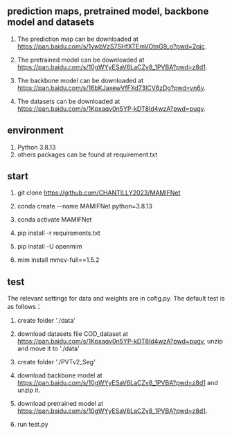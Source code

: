 ## prediction maps, pretrained model, backbone model and datasets
1. The prediction map can be downloaded at https://pan.baidu.com/s/1ywbVzS7SHfXTEmVOtnG9_g?pwd=2qjc.

2. The pretrained model can be downloaded at https://pan.baidu.com/s/10gWYyESaV6LaCZv8_1PVBA?pwd=z8d1.

3. The backbone model can be downloaded at https://pan.baidu.com/s/16bKJaxewVfFXd73ICV6zDg?pwd=vn6v.

4. The datasets can be downloaded at https://pan.baidu.com/s/1Kpxaqv0n5YP-kDT8Id4wzA?pwd=pugv.

## environment
1. Python 3.8.13
2. others packages can be found at requirement.txt


## start
1. git clone https://github.com/CHANTILLY2023/MAMIFNet

2. conda create --name MAMIFNet python=3.8.13

3. conda activate MAMIFNet

4. pip install -r requirements.txt 

5. pip install -U openmim 

6. mim install mmcv-full==1.5.2



## test
The relevant settings for data and weights are in cofig.py. The default test is as follows：

1. create folder './data'

2. download datasets file COD_dataset at https://pan.baidu.com/s/1Kpxaqv0n5YP-kDT8Id4wzA?pwd=pugv, unzip and move it to './data'

3. create folder './PVTv2_Seg'

4. download backbone model at https://pan.baidu.com/s/10gWYyESaV6LaCZv8_1PVBA?pwd=z8d1 and unzip it.

5. download pretrained model at https://pan.baidu.com/s/10gWYyESaV6LaCZv8_1PVBA?pwd=z8d1.

6. run test.py


